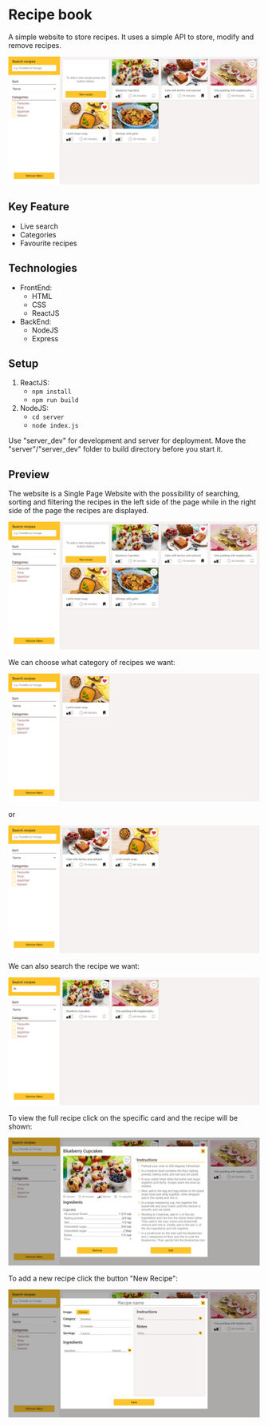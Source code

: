 # Recipe book
A simple website to store recipes. It uses a simple API to store, modify and remove recipes.

![Website Preview](/screenshots/recipe_book_list.png)

## Key Feature
- Live search
- Categories
- Favourite recipes

## Technologies
- FrontEnd: 
  - HTML
  - CSS
  - ReactJS
- BackEnd:
  - NodeJS
  - Express

## Setup
1. ReactJS:
   * `npm install`
   * `npm run build`
2. NodeJS:
   * `cd server`
   * `node index.js`
 
Use "server_dev" for development and server for deployment. Move the "server"/"server_dev" folder to build directory before you start it.

## Preview
The website is a Single Page Website with the possibility of searching, sorting and filtering the recipes in the left side of the page while in the right side of the page the recipes are displayed.

![Website Welcome Screen](/screenshots/recipe_book_list.png)

We can choose what category of recipes we want:

![Website Category](/screenshots/recipe_book_category.png)

or

![Website favourite](/screenshots/recipe_book_favourite.png)

We can also search the recipe we want:

![Website search](/screenshots/recipe_book_search.png)

To view the full recipe click on the specific card and the recipe will be shown:

![Website recipe](/screenshots/recipe_book_recipe.png)

To add a new recipe click the button "New Recipe":

![Website add recipe](/screenshots/recipe_book_add.png)
